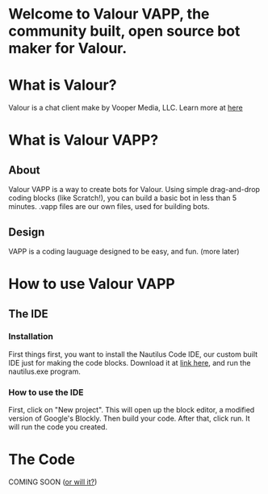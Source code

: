 # Welcome to Valour VAPP, the community built, open source bot maker for Valour.

# What is Valour?
Valour is a chat client make by Vooper Media, LLC. Learn more at [here](https://github.com/Vooper-Media-LLC/Valour)

# What is Valour VAPP?
## About
Valour VAPP is a way to create bots for Valour. Using simple drag-and-drop coding blocks (like Scratch!), you can build a basic bot in less than 5 minutes. .vapp files are our own files, used for building bots. 

## Design
VAPP is a coding lauguage designed to be easy, and fun. (more later)

# How to use Valour VAPP
## The IDE
### Installation
First things first, you want to install the Nautilus Code IDE, our custom built IDE just for making the code blocks. Download it at [link here](), and run the nautilus.exe program.

### How to use the IDE
First, click on "New project". This will open up the block editor, a modified version of Google's Blockly. Then build your code. After that, click run. It will run the code you created.

# The Code
COMING SOON ([or will it?](https://www.youtube.com/watch?v=TN25ghkfgQA))
